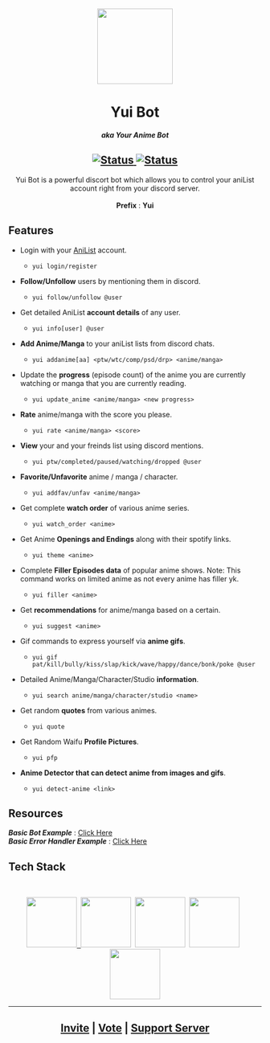<h1 align="center">
  <img src="https://user-images.githubusercontent.com/66104268/178429171-aa928f34-3056-4de3-bdb1-8e1f7110b343.png" style="width : 150px; height : auto;" />
</h1>

<h1 align="center">Yui Bot</h1>
<h5 align="center">aka Your Anime Bot</h5>


<h2 align="center">
  <a href="https://img.shields.io/badge/Status-online-green?style=for-the-badge">
    <img src="https://img.shields.io/badge/Status-online-green?style=for-the-badge" alt="Status" />
  </a>
  <a href="https://img.shields.io/badge/Python-3.10-blue?style=for-the-badge">
    <img src="https://img.shields.io/badge/Python-3.10-blue?style=for-the-badge" alt="Status" />

  </a>
</h2>

<p align="center">
  Yui Bot is a powerful discort bot which allows you to control your aniList account right from your discord server.<br><br>
  <b>Prefix</b> : <b>Yui</b>
  <br>
</p>

## Features

* Login with your <a href="https://anilist.co/">AniList</a> account.
  * `yui login/register`
* **Follow/Unfollow** users by mentioning them in discord.
  * `yui follow/unfollow @user`
* Get detailed AniList **account details** of any user.
  * `yui info[user] @user`
* **Add Anime/Manga** to your aniList lists from discord chats.
  * `yui addanime[aa] <ptw/wtc/comp/psd/drp> <anime/manga>`
* Update the **progress** (episode count) of the anime you are currently watching or manga that you are currently reading.
  * `yui update_anime <anime/manga> <new progress>`
* **Rate** anime/manga with the score you please.
  * `yui rate <anime/manga> <score>`
* **View** your and your freinds list using discord mentions.
  * `yui ptw/completed/paused/watching/dropped @user`
* **Favorite/Unfavorite** anime / manga / character.
  * `yui addfav/unfav <anime/manga>`
* Get complete **watch order** of various anime series.
  * `yui watch_order <anime>`
* Get Anime **Openings and Endings** along with their spotify links.
  * `yui theme <anime>`
* Complete **Filler Episodes data** of popular anime shows. Note: This command works on limited anime as not every anime has filler yk.
  * `yui filler <anime>`
* Get **recommendations** for anime/manga based on a certain.
  * `yui suggest <anime>`
* Gif commands to express yourself via **anime gifs**.
  * `yui gif pat/kill/bully/kiss/slap/kick/wave/happy/dance/bonk/poke @user`
* Detailed Anime/Manga/Character/Studio **information**.
  * `yui search anime/manga/character/studio <name>`
* Get random **quotes** from various animes.
  * `yui quote`
* Get Random Waifu **Profile Pictures**.
  * `yui pfp`

* **Anime Detector that can detect anime from images and gifs**.
  * `yui detect-anime <link>`

## Resources
***Basic Bot Example*** : [Click Here](https://gist.github.com/EvieePy/d78c061a4798ae81be9825468fe146be)<br>
***Basic Error Handler Example*** : [Click Here](https://gist.github.com/EvieePy/7822af90858ef65012ea500bcecf1612)<br>

## Tech Stack
<br>
<p align="center">
<a href="https://python.org"><img src="https://user-images.githubusercontent.com/66104268/178435058-ab74f773-42b5-4cb8-b296-7262f442bc2d.png" width=100, height=100</a>&nbsp;&nbsp;<a href="https://pycord.dev/"><img src="https://user-images.githubusercontent.com/66104268/178433923-4661f568-45e8-4e68-a62a-63986de43c9d.png" width=100, height=100/></a>&nbsp;&nbsp;<a href="https://mongodb.com"><img src="https://user-images.githubusercontent.com/66104268/178435579-3b56bec8-2df8-4498-a1a0-3380d7e89490.png" width=100, height=100/></a>&nbsp;&nbsp;<a href="https://graphql.org/"><img src="https://user-images.githubusercontent.com/66104268/178436218-f1e0705e-7e79-408c-89b1-59895306b267.svg" width=100, height=100/></a>&nbsp;&nbsp;<a href="https://anilist.co/"><img src="https://user-images.githubusercontent.com/66104268/178436581-57d8197f-7059-4398-bc18-adc3b798d1fb.svg" width=100, height=100/></a>
</p>

<hr />
<h2 align="center">
  <a href="https://discord.com/api/oauth2/authorize?client_id=991739924250362047&permissions=173946555456&scope=applications.commands%20bot">Invite</a> | <a href="https://top.gg/bot/991739924250362047/vote">Vote</a> | <a href="https://discord.gg/AbfZPyx5MH">Support Server</a>
</h2>
